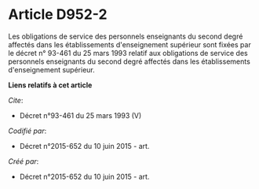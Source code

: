 # Article D952-2

Les obligations de service des personnels enseignants du second degré affectés dans les établissements d'enseignement
supérieur sont fixées par le décret n° 93-461 du 25 mars 1993 relatif aux obligations de service des personnels enseignants
du second degré affectés dans les établissements d'enseignement supérieur.

**Liens relatifs à cet article**

_Cite_:

  - Décret n°93-461 du 25 mars 1993 (V)

_Codifié par_:

  - Décret n°2015-652 du 10 juin 2015 - art.

_Créé par_:

  - Décret n°2015-652 du 10 juin 2015 - art.

